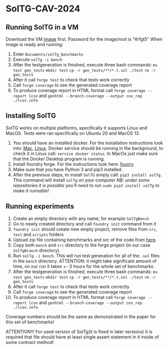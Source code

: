 # SolTG-CAV-2024

## Running SolTG in a VM

Download the VM [image]() first. Password for the image/root is "4rfgt5"
When image is ready and running:
1. Enter `Documents/solTg_benchmarks`
2. Execute `solTg -i bench`
3. After the testgeneration is finished, execute three bash commands:
   ```mv test gen_tests```
   ```mkdir test```
   ```cp -r gen_tests/**/*.t.sol ./test```
   ```rm -r gen_tests```
4. After it call  `forge test` to check that tests work correctly
5. Call  `forge coverage` to see the generated coverage report
6. To produce coverage report in HTML format call `forge coverage --report lcov` and `genhtml --branch-coverage --output cov_rep ./lcov.info`


## Installing SolTG

SolTG works on multiple platforms, specifically it supports Linux and MacOS. Tests were ran specifically on Ubuntu 20 and MacOS 13.

1. You should have an installed docker. For the installation instructions look into: [Mac](https://docs.docker.com/desktop/install/mac-install/), [Linux](https://docs.docker.com/desktop/install/linux-install/). Docker service should be running
in the background, to check it in Linux call: ```service docker status```. In MacOs just make sure that the Docker Desktop program is running.
2. Install foundry forge. For the instructions look here: [founry](https://book.getfoundry.sh/getting-started/installation)
3. Make sure that you have Python 3 and pip3 installed.
4. After the previous steps, to install `SolTG` simply call: ```pip3 install solTg```. This command will install `solTg` on your computer
*NB: under some repositories it is possible you'll need to run ```sudo pip3 install solTg``` to make it runnable!*

## Running experiments

1. Create an empty directory with any name, for example `SolTgBench`
2. Go to newly created directory and call `foundry init` command from it
3. `foundry init` should create new empty project, remove files from `src`, `test` and `scripts` folders
4. Upload zip file containing benchmarks and src of the code from [here](https://drive.google.com/file/d/1WVtRMnjzNDhd96LZRsLjcNJnXsiDlhtF/view?usp=sharing).
5. Copy both `bench` and `src` directory to the forge project (in our case `SolTgBranch` directory).
6. Run `solTg -i bench`. This will run test generation for all of the `.sol` files in the `bench` directory. ATTENTION: it might take significant amount of time, on our run it takes +- 3 hours for the whole set of benchmarks.
7. After the testgeneration is finished, execute three bash commands:
   ```mv test gen_tests```
   ```mkdir test```
   ```cp -r gen_tests/**/*.t.sol ./test```
   ```rm -r gen_tests```
9. After it call  `forge test` to check that tests work correctly
10. Call  `forge coverage` to see the generated coverage report
11. To produce coverage report in HTML format call `forge coverage --report lcov` and `genhtml --branch-coverage --output cov_rep ./lcov.info`

Coverage numbers should be the same as demonstrated in the paper for this set of benchmarks!

ATTENTION!!! For used version of SolTg(it is fixed in later versions) it is required that file should have at least single assert statement in it inside of some contract method!

